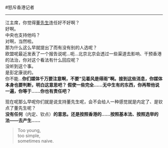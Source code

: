 #怒斥香港记者  
  
---  
  
江主席，你觉得[董先生](https://zh.wikiquote.org/wiki/%E8%91%A3%E5%BB%BA%E5%8D%8E)连任好不好啊？  
好啊。  
中央也支持他吗？  
对啊，当然啦。  
那为什么这么早就提出了而有没有别的人选呢？  
欧盟呢最近发表了一个报告说呢...呃...北京北京会透过一些渠道去影响、干预香港的法治，你对这个看法有什么回应呢？  
没听到这个事。  
是彭定康说的。  
你不能...**你们媒体千万要注意啊，不要“见着风是得雨”啊。接到这些消息，你媒体本身也要判断，明白这意思吧？ 假使一些完全……无中生有的东西，你再帮他说一遍，你等于……你也有责任吧？**  
  
现在呢那么早呢你们就是说支持董先生呢，会不会给人一种感觉就是内定了、是钦点了董先生呢？  
**没有任何**（内定、钦点）**的意思。还是按照香港的……按照基本法、按照选举的法——去产生……**  
>Too young,  
too simple,  
sometimes naive.  